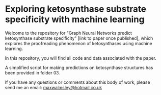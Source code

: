 # Exploring ketosynthase substrate specificity with machine learning

Welcome to the repository for "Graph Neural Networks predict ketosynthase substrate specificity" [link to paper once published], which explores the proofreading phenomenon of ketosynthases using machine learning. 

In this repository, you will find all code and data associated with the paper. 

A simplified script for making predictions on ketosynthase structures has been provided in folder 03. 

If you have any questions or comments about this body of work, please send me an email:
maxwalmsley@hotmail.co.uk 

